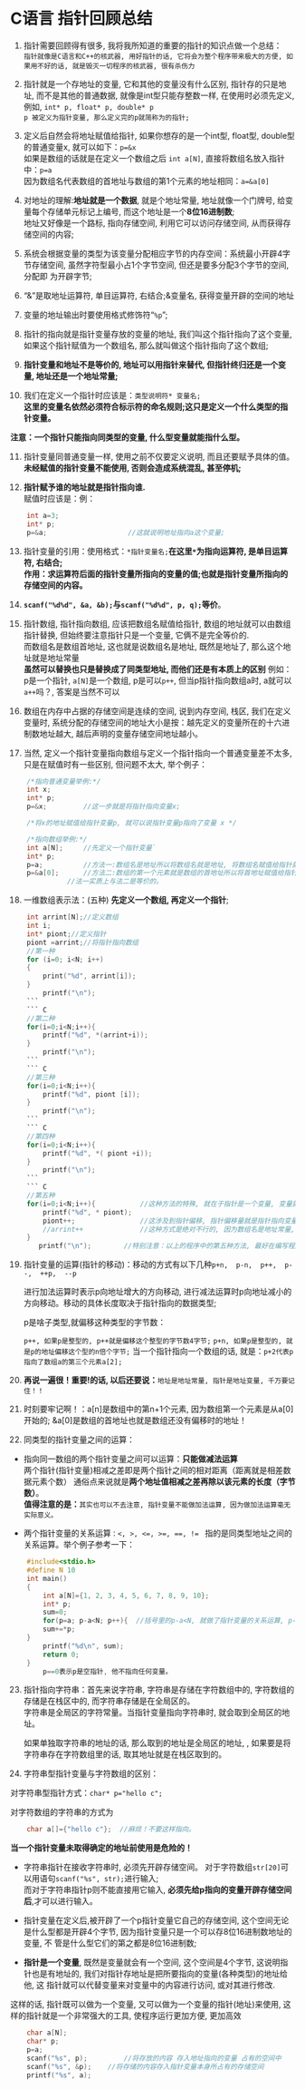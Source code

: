 # C语言 指针回顾总结

1. 指针需要回顾得有很多, 我将我所知道的重要的指针的知识点做一个总结：  
`指针就像是C语言和C++的核武器, 用好指针的话, 它将会为整个程序带来极大的方便, 如果用不好的话, 就是毁灭一切程序的核武器, 很有杀伤力`

2. 指针就是一个存地址的变量, 它和其他的变量没有什么区别, 指针存的只是地址, 而不是其他的普通数据, 就像是int型只能存整数一样, 在使用时必须先定义, 例如, ` int* p, float* p, double* p `  
`p 被定义为指针变量, 那么定义完的p就简称为的指针;`

3. 定义后自然会将地址赋值给指针, 如果你想存的是一个int型, float型, double型的普通变量x, 就可以如下：`p=&x`  
如果是数组的话就是在定义一个数组之后 `int a[N]`, 直接将数组名放入指针中：`p=a `    
因为数组名代表数组的首地址与数组的第1个元素的地址相同：`a=&a[0]`  

4. 对地址的理解:**地址就是一个数据**, 就是个地址常量, 地址就像一个门牌号, 给变量每个存储单元标记上编号, 而这个地址是一个**8位16进制数**;  
   地址又好像是一个路标, 指向存储空间, 利用它可以访问存储空间, 从而获得存储空间的内容;  

5. 系统会根据变量的类型为该变量分配相应字节的内存空间：系统最小开辟4字节存储空间, 虽然字符型最小占1个字节空间, 但还是要多分配3个字节的空间, 分配即    为开辟字节;  	

6. “&”是取地址运算符, 单目运算符, 右结合;&变量名, 获得变量开辟的空间的地址
7. 变量的地址输出时要使用格式修饰符“`%p`”;
8. 指针的指向就是指针变量存放的变量的地址, 我们叫这个指针指向了这个变量, 如果这个指针赋值为一个数组名, 那么就叫做这个指针指向了这个数组;

9. **指针变量和地址不是等价的, 地址可以用指针来替代, 但指针终归还是一个变量, 地址还是一个地址常量;**

10. 我们在定义一个指针时应该是：`类型说明符* 变量名;`  
	**这里的变量名依然必须符合标示符的命名规则;这只是定义一个什么类型的指针变量。**

**注意：一个指针只能指向同类型的变量, 什么型变量就能指什么型。**  

11. 指针变量同普通变量一样, 使用之前不仅要定义说明, 而且还要赋予具体的值。  
	**未经赋值的指针变量不能使用, 否则会造成系统混乱, 甚至停机;**  
	
12. **指针赋予谁的地址就是指针指向谁.**    
赋值时应该是：例：
``` C
	int a=3;
	int* p;
	p=&a;                    //这就说明地址指向a这个变量;
```
13. 指针变量的引用：使用格式：`*指针变量名;`**在这里`*`为指向运算符, 是单目运算符, 右结合;**  
    **作用：求运算符后面的指针变量所指向的变量的值;也就是指针变量所指向的存储空间的内容。**

14. **`scanf("%d%d", &a, &b);`与`scanf("%d%d", p, q);`等价**。

15. 指针数组, 指针指向数组, 应该把数组名赋值给指针, 数组的地址就可以由数组指针替换, 但始终要注意指针只是一个变量, 它俩不是完全等价的.  
    而数组名是数组首地址, 这也就是说数组名是地址, 既然是地址了, 那么这个地址就是地址常量  
    **虽然可以替换也只是替换成了同类型地址, 而他们还是有本质上的区别**
    例如：p是一个指针, `a[N]`是一个数组, 
	p是可以`p++`, 但当p指针指向数组a时, a就可以`a++`吗？, 答案是当然不可以

16. 数组在内存中占据的存储空间是连续的空间, 说到内存空间, 栈区, 我们在定义变量时, 系统分配的存储空间的地址大小是按：越先定义的变量所在的十六进制数地址越大, 越后声明的变量存储空间地址越小。

17. 当然, 定义一个指针变量指向数组与定义一个指针指向一个普通变量差不太多, 只是在赋值时有一些区别, 但问题不太大, 举个例子：
	
``` C
	/*指向普通变量举例:*/
	int x;
	int* p;
	p=&x;         //这一步就是将指针指向变量x;

	/*将x的地址赋值给指针变量p, 就可以说指针变量p指向了变量 x */

	/*指向数组举例:*/
	int a[N];     //先定义一个指针变量`
	int* p; 
	p=a;          //方法一:数组名是地址所以将数组名就是地址, 将数组名赋值给指针就是使指针p指向数组a。
	p=&a[0];      //方法二:数组的第一个元素就是数组的首地址所以将首地址赋值给指针就是指针指向数组, 也就可以用指针来访问数组。
		      //法一实质上与法二是等价的。  
```  

18. 一维数组表示法：(五种) **先定义一个数组, 再定义一个指针**;  
``` C
	int arrint[N];//定义数组
	int i;
	int* piont;//定义指针
	piont =arrint;//将指针指向数组
	//第一种
	for (i=0; i<N; i++)  
	{
	    print("%d", arrint[i]);
	}		
	    printf("\n");
	```  
	``` C
	//第二种
	for(i=0;i<N;i++){
	    printf("%d", *(arrint+i));
	}	
	    printf("\n");
	```
	``` C
	//第三种
	for(i=0;i<N;i++){
	    printf("%d", piont [i]);
	}	
	    printf("\n");
	```
	``` C
	//第四种
	for(i=0;i<N;i++){
	    printf("%d", *( piont +i));
	}	
	    printf("\n");
	```
	``` C
	//第五种
	for(i=0;i<N;i++){           //这种方法的特殊, 就在于指针是一个变量, 变量就可以有变化, 可以自增自减.
	    printf("%d", * piont);
	    piont++;                //这涉及到指针偏移, 指针偏移量就是指针指向变量类型的单个字节数.
	    //arrint++              //这种方式是绝对不行的, 因为数组名是地址常量, 永远不能出现在运算符的左侧。
	}
	   printf("\n");	    //特别注意：以上的程序中的第五种方法, 最好在编写程序的最后使用, 否则就会更改原指针指向。一发不可收拾.
```
19. 指针变量的运算(指针的移动)：移动的方式有以下几种` p+n,  p-n,  p++,  p--,  ++p,  --p `  

	进行加法运算时表示p向地址增大的方向移动, 进行减法运算时p向地址减小的方向移动。移动的具体长度取决于指针指向的数据类型;  
	
	p是啥子类型,就偏移这种类型的字节数：  
	
	`p++, 如果p是整型的, p++就是偏移这个整型的字节数4字节;`
	`p+n, 如果p是整型的, 就是p的地址偏移这个型的n倍个字节;`
    当一个指针指向一个数组的话, 就是：`p+2代表p指向了数组a的第三个元素a[2];`

20. **再说一遍很！重要!的话, 以后还要说：**`地址是地址常量, 指针是地址变量, 千万要记住！！`

21. 时刻要牢记啊！：a[n]是数组中的第n+1个元素, 因为数组第一个元素是从a[0]开始的;
	&a[0]是数组的首地址也就是数组还没有偏移时的地址！

22. 同类型的指针变量之间的运算：
  + 指向同一数组的两个指针变量之间可以运算：**只能做减法运算**   
    两个指针(指针变量)相减之差即是两个指针之间的相对距离（距离就是相差数据元素个数）
    通俗点来说就是**两个地址值相减之差再除以该元素的长度（字节   数）**。  
  **值得注意的是：**`其实也可以不去注意, 指针变量不能做加法运算, 因为做加法运算毫无实际意义。`  
  
  + 两个指针变量的关系运算`：<, >, <=, >=, ==, != ` 
    指的是同类型地址之间的关系运算。举个例子参考一下：  
``` C
	#include<stdio.h>
	#define N 10
	int main()
	{
		int a[N]={1, 2, 3, 4, 5, 6, 7, 8, 9, 10};
		int* p;
		sum=0;
		for(p=a; p-a<N; p++){  //括号里的p-a<N, 就做了指针变量的关系运算, p-a的值是当前循环访问到的数组元素下标
		sum+=*p;
	} 
		printf("%d\n", sum);
		return 0;
	}
		p==0表示p是空指针, 他不指向任何变量。
```
23. 指针指向字符串：首先来说字符串, 字符串是存储在字符数组中的, 字符数组的存储是在栈区中的, 而字符串存储是在全局区的。  
    字符串是全局区的字符常量。当指针变量指向字符串时, 就会取到全局区的地址。  
    
    如果单独取字符串的地址的话, 那么取到的地址是全局区的地址, , 如果要是将字符串存在字符数组里的话, 取其地址就是在栈区取到的。  
    
24. 字符串型指针变量与字符数组的区别：  

   对字符串型指针方式：`char* p="hello c";`  
   
对字符数组的字符串的方式为  
``` C
	char a[]={"hello c"};  //麻烦！不要这样指向。
```
**当一个指针变量未取得确定的地址前使用是危险的！**  
  + 字符串指针在接收字符串时, 必须先开辟存储空间。
    对于字符数组`str[20]`可以用语句`scanf("%s", str);`进行输入;  
    而对于字符串指针p则不能直接用它输入, **必须先给p指向的变量开辟存储空间后**,才可以进行输入。  

  + 指针变量在定义后,被开辟了一个p指针变量它自己的存储空间, 这个空间无论是什么型都是开辟4个字节, 因为指针变量只是一个可以存8位16进制数地址的变量, 不  管是什么型它们的第之都是8位16进制数;  

  + **指针是一个变量**, 既然是变量就会有一个空间, 这个空间是4个字节, 这说明指针也是有地址的, 我们对指针存地址是把所要指向的变量(各种类型)的地址给他, 这     指针就可以代替变量来对变量中的内容进行访问, 或对其进行修改.  

  这样的话, 指针既可以做为一个变量, 又可以做为一个变量的指针(地址)来使用, 这样的指针就是一个非常强大的工具, 使程序运行更加方便, 更加高效  
``` C
	char a[N];
	char* p;
	p=a;
	scanf("%s", p);         //将存放的内容 存入地址指向的变量 占有的空间中
	scanf("%s", &p);	//将存储的内容存入指针变量本身所占有的存储空间
	printf("%s", a);			
```
